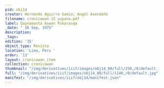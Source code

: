 ```yaml
---
pid: obj14
creator: Hernando Aguirre Gamio; Angel Avendaño
filename: cronicawan 15 yupana.pdf
label: Qaynamanta Aswan Pukarasqa
_date: " 16 Sep, 1975"
description:
_tags:
edition: '15'
object_type: Revista
location: 'Lima, Peru '
order: '13'
layout: cronicawan_item
collection: cronicawan
thumbnail: "/img/derivatives/iiif/images/obj14_00/full/250,/0/default.jpg"
full: "/img/derivatives/iiif/images/obj14_00/full/1140,/0/default.jpg"
manifest: "/img/derivatives/iiif/obj14/manifest.json"
---
```

